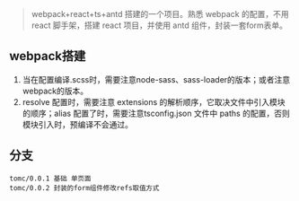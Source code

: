 
> webpack+react+ts+antd 搭建的一个项目。熟悉 webpack 的配置，不用 react 脚手架，搭建 react 项目，并使用 antd 组件，封装一套form表单。


## webpack搭建
  1. 当在配置编译.scss时，需要注意node-sass、sass-loader的版本；或者注意webpack的版本。
  2. resolve 配置时，需要注意 extensions 的解析顺序，它取决文件中引入模块的顺序；alias 配置了时，需要注意tsconfig.json 文件中 paths 的配置，否则模块引入时，预编译不会通过。

## 分支
    tomc/0.0.1 基础 单页面
    tomc/0.0.2 封装的form组件修改refs取值方式




